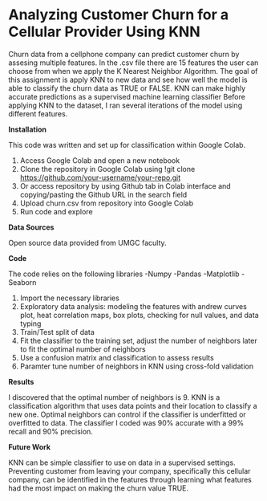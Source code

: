 # Analyzing Customer Churn for a Cellular Provider Using KNN
Churn data from a cellphone company can predict customer churn by assesing multiple features. In the .csv file there are 15 features the user can choose from when we apply the K Nearest Neighbor Algorithm. The goal of this assignment is apply KNN to new data and see how well the model is able to classify the churn data as TRUE or FALSE.
KNN can make highly accurate predictions as a supervised machine learning classifier Before applying KNN to the dataset, I ran several iterations of the model using different features.

**Installation**

This code was written and set up for classification within Google Colab.
1) Access Google Colab and open a new notebook
2) Clone the repository in Google Colab using
!git clone https://github.com/your-username/your-repo.git
3) Or access repository by using Github tab in Colab interface and copying/pasting the Github URL in the search field
4) Upload churn.csv from repository into Google Colab
5) Run code and explore

**Data Sources**

Open source data provided from UMGC faculty.

**Code**

The code relies on the following libraries
-Numpy
-Pandas
-Matplotlib
-Seaborn
1) Import the necessary libraries
2) Exploratory data analysis: modeling the features with andrew curves plot, heat correlation maps, box plots, checking for null values, and data typing
3) Train/Test split of data
4) Fit the classifier to the training set, adjust the number of neighbors later to fit the optimal number of neighbors
5) Use a confusion matrix and classification to assess results
6) Paramter tune number of neighbors in KNN using cross-fold validation


**Results**

I discovered that the optimal number of neighbors is 9. KNN is a classification algorithm that uses data points and their location to classify a new one. Optimal neighbors can control if the classifier is underfitted or overfitted to data. The classifier I coded was 90% accurate with a 99% recall and 90% precision.

**Future Work**

KNN can be simple classifier to use on data in a supervised settings. Preventing customer from leaving your company, specifically this cellular company, can be identified in the features through learning what features had the most impact on making the churn value TRUE.
